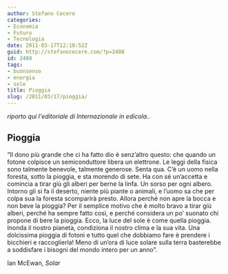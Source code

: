 ```yaml
---
author: Stefano Cecere
categories:
- Economia
- Futuro
- Tecnologia
date: 2011-03-17T12:10:52Z
guid: http://stefanocecere.com/?p=2408
id: 2408
tags:
- buonsenso
- energia
- sole
title: Pioggia
slug: /2011/03/17/pioggia/
---
```


_riporto qui l'editoriale di Internazionale in edicola.._

## Pioggia

“Il dono più grande che ci ha fatto dio è senz’altro questo: che quando un fotone colpisce un semiconduttore libera un elettrone. Le leggi della fisica sono talmente benevole, talmente generose. Senta qua. C’è un uomo nella foresta, sotto la pioggia, e sta morendo di sete. Ha con sé un’accetta e comincia a tirar giù gli alberi per berne la linfa. Un sorso per ogni albero. Intorno gli si fa il deserto, niente più piante o animali, e l’uomo sa che per colpa sua la foresta scomparirà presto. Allora perché non apre la bocca e non beve la pioggia? Per il semplice motivo che è molto bravo a tirar giù alberi, perché ha sempre fatto così, e perché considera un po’ suonato chi propone di bere la pioggia. Ecco, la luce del sole è come quella pioggia. Inonda il nostro pianeta, condiziona il nostro clima e la sua vita. Una dolcissima pioggia di fotoni e tutto quel che dobbiamo fare è prendere i bicchieri e raccoglierla! Meno di un’ora di luce solare sulla terra basterebbe a soddisfare i bisogni del mondo intero per un anno”.

Ian McEwan, _Solar_